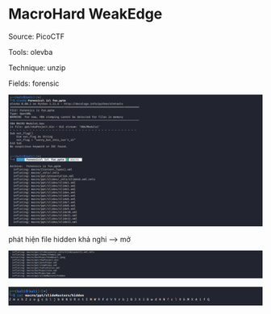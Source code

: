 # MacroHard WeakEdge

Source: PicoCTF

Tools: olevba

Technique: unzip

Fields: forensic

![Untitled](Untitled.png)

phát hiện file hidden khả nghi —> mở

![Untitled](Untitled%201.png)

![Untitled](Untitled%202.png)
